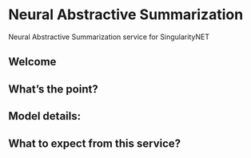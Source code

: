 # Neural Abstractive Summarization
Neural Abstractive Summarization service for SingularityNET
## Welcome
## What’s the point?
## Model details:
## What to expect from this service?
